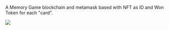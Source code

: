 A Memory Game blockchain and metamask based with NFT as ID and Won Token for each "card".

![](blockchain_game.gif)